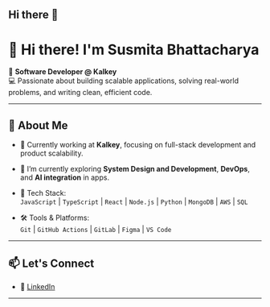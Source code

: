 ## Hi there 👋

<!--
**susmitab-kalkey/susmitab-kalkey** is a ✨ _special_ ✨ repository because its `README.md` (this file) appears on your GitHub profile.

Here are some ideas to get you started:

- 🔭 I’m currently working on ...
- 🌱 I’m currently learning ...
- 👯 I’m looking to collaborate on ...
- 🤔 I’m looking for help with ...
- 💬 Ask me about ...
- 📫 How to reach me: ...
- 😄 Pronouns: ...
- ⚡ Fun fact: ...
-->

# 👋 Hi there! I'm Susmita Bhattacharya

🎯 **Software Developer @ Kalkey**  
💻 Passionate about building scalable applications, solving real-world problems, and writing clean, efficient code.

---

## 🧠 About Me

- 🏢 Currently working at **Kalkey**, focusing on full-stack development and product scalability.
- 🔭 I’m currently exploring **System Design and Development**, **DevOps**, and **AI integration** in apps.
- 🧰 Tech Stack:  
  `JavaScript` | `TypeScript` | `React` | `Node.js` | `Python` | `MongoDB` | `AWS` | `SQL`

- 🛠 Tools & Platforms:  
  `Git` | `GitHub Actions` | `GitLab` | `Figma` | `VS Code`

---

## 📫 Let's Connect

- 💼 [LinkedIn](https://www.linkedin.com/in/susmita-n-m-bhattacharya/)  

---
<!--

![GitHub Stats](https://github-readme-stats.vercel.app/api?username=SB2318&show_icons=true&theme=github_dark)

-->


